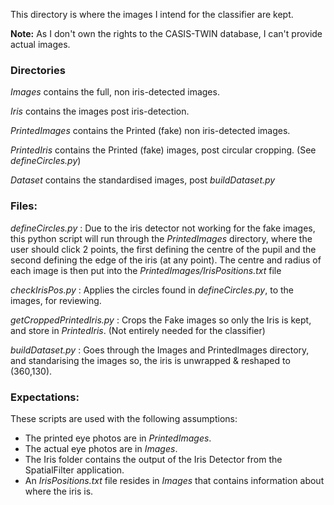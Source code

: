 This directory is where the images I intend for the classifier are kept.

**Note:** As I don't own the rights to the CASIS-TWIN database, I can't provide actual images.

### Directories
_Images_ contains the full, non iris-detected images.

_Iris_ contains the images post iris-detection.

_PrintedImages_ contains the Printed (fake) non iris-detected images.

_PrintedIris_ contains the Printed (fake) images, post circular cropping. (See _defineCircles.py_)

_Dataset_ contains the standardised images, post _buildDataset.py_


### Files:

_defineCircles.py_ : Due to the iris detector not working for the fake images, this python script will run through the _PrintedImages_ directory, where the user should click 2 points, the first defining the centre of the pupil and the second defining the edge of the iris (at any point). The centre and radius of each image is then put into the _PrintedImages/IrisPositions.txt_ file

_checkIrisPos.py_ : Applies the circles found in _defineCircles.py_, to the images, for reviewing.

_getCroppedPrintedIris.py_ : Crops the Fake images so only the Iris is kept, and store in _PrintedIris_. (Not entirely needed for the classifier)

_buildDataset.py_ : Goes through the Images and PrintedImages directory, and standarising the images so, the iris is unwrapped & reshaped to (360,130). 

### Expectations:

These scripts are used with the following assumptions:

- The printed eye photos are in _PrintedImages_.
- The actual eye photos are in _Images_.
- The Iris folder contains the output of the Iris Detector from the SpatialFilter application.
- An _IrisPositions.txt_ file resides in _Images_ that contains information about where the iris is. 

    